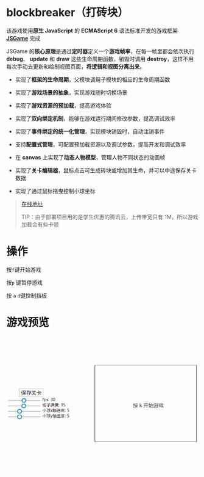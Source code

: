 # blockbreaker（打砖块）
该游戏使用**原生 JavaScript** 的 **ECMAScript 6** 语法标准开发的游戏框架 **[JSGame](https://github.com/hui0808/JSGame)** 完成

JSGame 的**核心原理**是通过**定时器**定义一个**游戏帧率**，在每一帧里都会依次执行 **debug**、 **update** 和 **draw** 这些生命周期函数，销毁时调用 **destroy**，这样不用每次手动去更新和绘制视图页面，**将逻辑和视图分离出来**。

- 实现了**框架的生命周期**，父模块调用子模块的相应的生命周期函数
- 实现了**游戏场景的抽象**，实现游戏随时切换场景
- 实现了**游戏资源的预加载**，提高游戏体验
- 实现了**双向绑定机制**，能够在游戏运行期间修改参数，提高调试效率
- 实现了**事件绑定的统一化管理**，实现模块销毁时，自动注销事件
- 支持**配置式管理**，可配置预加载资源以及调试参数，提高开发和调试效率
- 在 **canvas** 上实现了**动态人物模型**，管理人物不同状态的动画帧

- 实现了**关卡编辑器**，鼠标点击可生成砖块或增加其生命，并可以中途保存关卡数据

- 实现了通过鼠标拖曳控制小球坐标

> [在线地址](http://106.53.84.52/game/blockbreaker/)
>
> TIP：由于部署项目用的是学生优惠的腾讯云，上传带宽只有 1M，所以游戏加载会有些卡顿

# 操作

按`f`键开始游戏

按`p` 键暂停游戏

按 `a` `d`键控制挡板

# 游戏预览

![](demo.gif)

